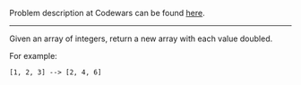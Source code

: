 Problem description at Codewars can be found
[here](https://www.codewars.com/kata/57f781872e3d8ca2a000007e/train/python).

-------------

Given an array of integers, return a new array with each value doubled.

For example:

`[1, 2, 3] --> [2, 4, 6]`

